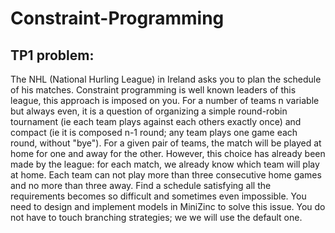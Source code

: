 # Constraint-Programming
## TP1 problem:
The NHL (National Hurling League) in Ireland asks you to plan
the schedule of his matches.
Constraint programming is well known
leaders of this league, this approach is imposed on you.
For a number of teams n variable but always even, it is a question of organizing
a simple round-robin tournament (ie each team plays against each
others exactly once) and compact (ie it is composed
n-1 round; any team plays one game each round, without "bye"). For
a given pair of teams, the match will be played at home for one and away
for the other. However, this choice has already been made by the league: for each match,
we already know which team will play at home. Each team can not play
more than three consecutive home games and no more than three away. Find
a schedule satisfying all the requirements becomes so difficult and sometimes even
impossible.
You need to design and implement models in MiniZinc to solve
this issue. You do not have to touch branching strategies; we
we will use the default one.
